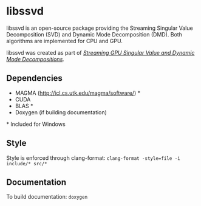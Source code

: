 # libssvd
libssvd is an open-source package providing the Streaming Singular Value Decomposition (SVD) and Dynamic Mode Decomposition (DMD). Both algorithms are implemented for CPU and GPU.

libssvd was created as part of [*Streaming GPU Singular Value and Dynamic Mode Decompositions*](https://arxiv.org/abs/1612.07875).

## Dependencies
- MAGMA (http://icl.cs.utk.edu/magma/software/) \*
- CUDA
- BLAS \*
- Doxygen (if building documentation)

\* Included for Windows

## Style
Style is enforced through clang-format: `clang-format -style=file -i include/* src/*`

## Documentation
To build documentation: `doxygen`

